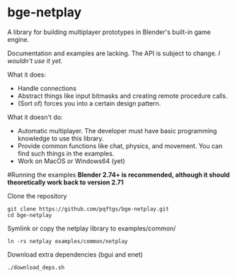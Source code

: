 # bge-netplay
A library for building multiplayer prototypes in Blender's built-in game engine.

Documentation and examples are lacking.  The API is subject to change.  *I wouldn't use it yet.*

What it does:
- Handle connections
- Abstract things like input bitmasks and creating remote procedure calls.
- (Sort of) forces you into a certain design pattern.

What it doesn't do:
- Automatic multiplayer.  The developer must have basic programming knowledge to use this library.
- Provide common functions like chat, physics, and movement.  You can find such things in the examples.
- Work on MacOS or Windows64 (yet)



#Running the examples
**Blender 2.74+ is recommended, although it should theoretically work back to version 2.71**

Clone the repository
```
git clone https://github.com/pqftgs/bge-netplay.git
cd bge-netplay
```
Symlink or copy the netplay library to examples/common/
```
ln -rs netplay examples/common/netplay
```
Download extra dependencies (bgui and enet)
```
./download_deps.sh
```
